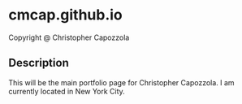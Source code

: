 # cmcap.github.io
 Copyright @ Christopher Capozzola
## Description
This will be the main portfolio page for Christopher Capozzola. I am
currently located in New York City.
